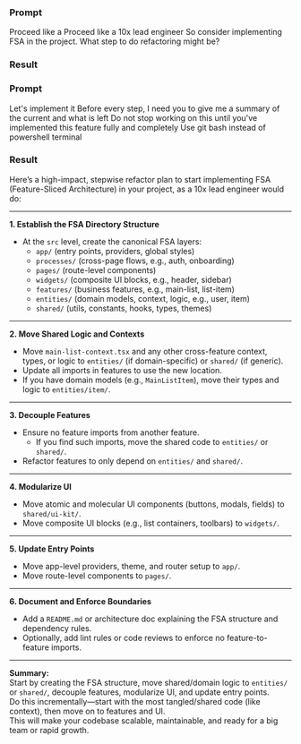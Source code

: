 ### Prompt 

Proceed like a Proceed like a 10x lead engineer
So consider implementing FSA in the project. What step to do refactoring might be?

### Result


### Prompt

Let's implement it
Before every step, I need you to give me a summary of the current and what is left
Do not stop working on this until you've implemented this feature fully and completely
Use git bash instead of powershell terminal

### Result

Here’s a high-impact, stepwise refactor plan to start implementing FSA (Feature-Sliced Architecture) in your project, as a 10x lead engineer would do:

---

**1. Establish the FSA Directory Structure**
- At the `src` level, create the canonical FSA layers:  
  - `app/` (entry points, providers, global styles)
  - `processes/` (cross-page flows, e.g., auth, onboarding)
  - `pages/` (route-level components)
  - `widgets/` (composite UI blocks, e.g., header, sidebar)
  - `features/` (business features, e.g., main-list, list-item)
  - `entities/` (domain models, context, logic, e.g., user, item)
  - `shared/` (utils, constants, hooks, types, themes)

---

**2. Move Shared Logic and Contexts**
- Move `main-list-context.tsx` and any other cross-feature context, types, or logic to `entities/` (if domain-specific) or `shared/` (if generic).
- Update all imports in features to use the new location.
- If you have domain models (e.g., `MainListItem`), move their types and logic to `entities/item/`.

---

**3. Decouple Features**
- Ensure no feature imports from another feature.  
  - If you find such imports, move the shared code to `entities/` or `shared/`.
- Refactor features to only depend on `entities/` and `shared/`.

---

**4. Modularize UI**
- Move atomic and molecular UI components (buttons, modals, fields) to `shared/ui-kit/`.
- Move composite UI blocks (e.g., list containers, toolbars) to `widgets/`.

---

**5. Update Entry Points**
- Move app-level providers, theme, and router setup to `app/`.
- Move route-level components to `pages/`.

---

**6. Document and Enforce Boundaries**
- Add a `README.md` or architecture doc explaining the FSA structure and dependency rules.
- Optionally, add lint rules or code reviews to enforce no feature-to-feature imports.

---

**Summary:**  
Start by creating the FSA structure, move shared/domain logic to `entities/` or `shared/`, decouple features, modularize UI, and update entry points.  
Do this incrementally—start with the most tangled/shared code (like context), then move on to features and UI.  
This will make your codebase scalable, maintainable, and ready for a big team or rapid growth.
